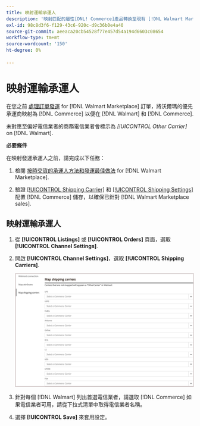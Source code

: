 ```yaml
---
title: 映射運輸承運人
description: '映射匹配的屬性[DNL! Commerce]產品轉換至現有 [!DNL Walmart Marketplace] 清單和同步資料 [!DNL Channel Manager] 和 [!DNL Walmart].'
exl-id: 98c8d3f6-f129-43c6-920c-d9c36b0e4a40
source-git-commit: aeeaca20cb54528f77e457d54a194d6603c08654
workflow-type: tm+mt
source-wordcount: '150'
ht-degree: 0%

---
```



# 映射運輸承運人

在您之前 [處理訂單發運](process-orders.md#ship-an-order) for [!DNL Walmart Marketplace] 訂單，將沃爾瑪的優先承運商映射為 [!DNL Commerce] 以便在 [!DNL Walmart] 和 [!DNL Commerce].

未對應至偏好電信業者的商務電信業者會標示為 *[!UICONTROL Other Carrier]* on [!DNL Walmart].

**必要條件**

在映射發運承運人之前，請完成以下任務：

1. 檢閱 [按時交貨的承運人方法和發運最佳做法](https://sellerhelp.walmart.com/s/guide?article=000009473) for [!DNL Walmart Marketplace].

1. 驗證 [[!UICONTROL Shipping Carrier]](https://docs.magento.com/user-guide/shipping/carriers.html) 和 [[!UICONTROL Shipping Settings]](https://docs.magento.com/user-guide/configuration/sales/shipping-settings.html) 配置 [!DNL Commerce] 儲存，以確保已針對 [!DNL Walmart Marketplace sales].

## 映射運輸承運人

1. 從 **[!UICONTROL Listings]** 或 **[!UICONTROL Orders]** 頁面，選取 **[!UICONTROL Channel Settings]**.

1. 開啟 **[!UICONTROL Channel Settings]**，選取 **[!UICONTROL Shipping Carriers]**.

   ![映射運輸承運人](assets/map-shipping-carriers.png)

1. 針對每個 [!DNL Walmart] 列出首選電信業者，請選取 [!DNL Commerce] 如果電信業者可用，請從下拉式清單中取得電信業者名稱。

1. 選擇 **[!UICONTROL Save]** 來套用設定。

